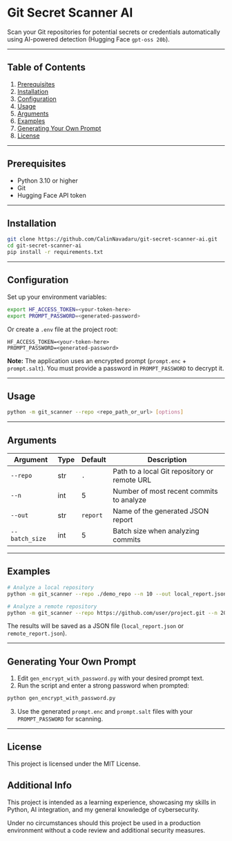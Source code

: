 # Git Secret Scanner AI

Scan your Git repositories for potential secrets or credentials automatically using AI-powered detection (Hugging Face `gpt-oss 20b`).

---

## Table of Contents

1. [Prerequisites](#prerequisites)
2. [Installation](#installation)
3. [Configuration](#configuration)
4. [Usage](#usage)
5. [Arguments](#arguments)
6. [Examples](#examples)
7. [Generating Your Own Prompt](#generating-your-own-prompt)
8. [License](#license)

---

## Prerequisites

* Python 3.10 or higher
* Git
* Hugging Face API token

---

## Installation

```bash
git clone https://github.com/CalinNavadaru/git-secret-scanner-ai.git
cd git-secret-scanner-ai
pip install -r requirements.txt
```

---

## Configuration

Set up your environment variables:

```bash
export HF_ACCESS_TOKEN=<your-token-here>
export PROMPT_PASSWORD=<generated-password>
```

Or create a `.env` file at the project root:

```env
HF_ACCESS_TOKEN=<your-token-here>
PROMPT_PASSWORD=<generated-password>
```

**Note:** The application uses an encrypted prompt (`prompt.enc` + `prompt.salt`). You must provide a password in `PROMPT_PASSWORD` to decrypt it.

---

## Usage

```bash
python -m git_scanner --repo <repo_path_or_url> [options]
```

---

## Arguments

| Argument       | Type | Default  | Description                                  |
| -------------- | ---- | -------- | -------------------------------------------- |
| `--repo`       | str  | `.`      | Path to a local Git repository or remote URL |
| `--n`          | int  | 5        | Number of most recent commits to analyze     |
| `--out`        | str  | `report` | Name of the generated JSON report            |
| `--batch_size` | int  | 5        | Batch size when analyzing commits            |

---

## Examples

```bash
# Analyze a local repository
python -m git_scanner --repo ./demo_repo --n 10 --out local_report.json

# Analyze a remote repository
python -m git_scanner --repo https://github.com/user/project.git --n 20 --batch_size 10 --out remote_report.json
```

The results will be saved as a JSON file (`local_report.json` or `remote_report.json`).

---

## Generating Your Own Prompt

1. Edit `gen_encrypt_with_password.py` with your desired prompt text.
2. Run the script and enter a strong password when prompted:

```bash
python gen_encrypt_with_password.py
```

3. Use the generated `prompt.enc` and `prompt.salt` files with your `PROMPT_PASSWORD` for scanning.

---

## License

This project is licensed under the MIT License.

## Additional Info

This project is intended as a learning experience, showcasing my skills in Python, AI integration, 
and my general knowledge of cybersecurity.

Under no circumstances should this project be used in a production environment without a code review and additional
security measures.
